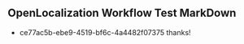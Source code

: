 ## OpenLocalization Workflow Test MarkDown
* ce77ac5b-ebe9-4519-bf6c-4a4482f07375 thanks!

<!--HONumber=Aug16_HO4-->


